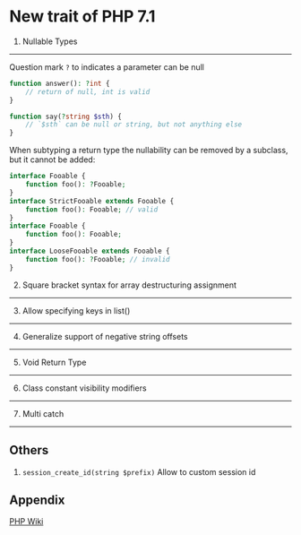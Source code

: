 New trait of PHP 7.1
====================

1. Nullable Types
-----------------

Question mark `?` to indicates a parameter can be null

```php
function answer(): ?int {
    // return of null, int is valid
}

function say(?string $sth) {
    // `$sth` can be null or string, but not anything else
}

```

When subtyping a return type the nullability can be removed by a subclass, but it cannot be added:

```php
interface Fooable {
    function foo(): ?Fooable;
}
interface StrictFooable extends Fooable {
    function foo(): Fooable; // valid
}
interface Fooable {
    function foo(): Fooable;
}
interface LooseFooable extends Fooable {
    function foo(): ?Fooable; // invalid
}
```

2. Square bracket syntax for array destructuring assignment
-----------------------------------------------------------

3. Allow specifying keys in list()
----------------------------------

4. Generalize support of negative string offsets
------------------------------------------------

5. Void Return Type
-------------------

6. Class constant visibility modifiers
--------------------------------------

7. Multi catch
--------------

Others
------

1. `session_create_id(string $prefix)` Allow to custom session id

Appendix
--------

[PHP Wiki](https://wiki.php.net/rfc)